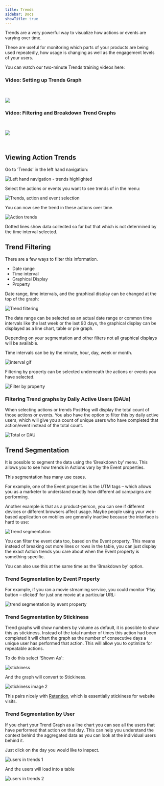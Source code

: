```yaml
---
title: Trends
sidebar: Docs
showTitle: true
---
```


Trends are a very powerful way to visualize how actions or events are varying over time.

These are useful for monitoring which parts of your products are being used repeatedly, how usage is changing as well as the engagement levels of your users.

You can watch our two-minute Trends training videos here:
<br>


### Video: Setting up Trends Graph
<br>

[![](http://img.youtube.com/vi/q39B-QAFZUI/0.jpg)](http://www.youtube.com/watch?v=q39B-QAFZUI)

### Video: Filtering and Breakdown Trend Graphs
<br>

[![](http://img.youtube.com/vi/8IsCrLOpRCw/0.jpg)](http://www.youtube.com/watch?v=8IsCrLOpRCw) 

<br>

## Viewing Action Trends

Go to ’Trends’ in the left hand navigation:

![Left hand navigation - trends highlighted](../../images/04/Posthog-13.png)
<br>

Select the actions or events you want to see trends of in the menu:

![Trends, action and event selection](../../images/04/trends-actions-events.gif)

You can now see the trend in these actions over time.

![Action trends](../../images/04/Posthog-14.png)

Dotted lines show data collected so far but that which is not determined by the time interval selected.


## Trend Filtering

There are a few ways to filter this information.

- Date range
- Time interval
- Graphical Display
- Property

Date range, time intervals, and the graphical display can be changed at the top of the graph:

![Trend filtering](../../images/04/Posthog-15.png)

The date range can be selected as an actual date range or common time intervals like the last week or the last 90 days, the graphical display can be displayed as a line chart, table or pie graph. 

Depending on your segmentation and other filters not all graphical displays will be available.

Time intervals can be by the minute, hour, day, week or month.

![interval gif](../../images/04/interval-time-trends.gif)
<br>

Filtering by property can be selected underneath the actions or events you have selected. 

![Filter by property](../../images/04/filterby-property.gif)

### Filtering Trend graphs by Daily Active Users (DAUs)

When selecting actions or trends PostHog will display the total count of those actions or events. You also have the option to filter this by daily active users, which will give you a count of unique users who have completed that action/event instead of the total count. 

![Total or DAU](../../images/04/Posthog-16.png)


## Trend Segmentation

It is possible to segment the data using the ‘Breakdown by’ menu. This allows you to see how trends in Actions vary by the Event properties.

This segmentation has many use cases.

For example, one of the Event properties is the UTM tags – which allows you as a marketer to understand exactly how different ad campaigns are performing.

Another example is that as a product-person, you can see if different devices or different browsers affect usage. Maybe people using your web-based application on mobiles are generally inactive because the interface is hard to use:

![Trend segmentation](../../images/02/Screenshot-2020-02-09-at-17.31.36.png)
<br>

You can filter the event data too, based on the Event property. This means instead of breaking out more lines or rows in the table, you can just display the exact Action trends you care about when the Event property is something specific.

You can also use this at the same time as the ‘Breakdown by’ option.

### Trend Segmentation by Event Property

For example, if you ran a movie streaming service, you could monitor ‘Play button – clicked’ for just one movie at a particular URL:

![trend segmentation by event property](../../images/02/Screenshot-2020-02-09-at-17.35.24.png)

### Trend Segmentation by Stickiness

Trend graphs will show numbers by volume as default, it is possible to show this as stickiness. Instead of the total number of times this action had been completed it will chart the graph as the number of consecutive days a unique user has performed that action. This will allow you to optimize for repeatable actions. 

To do this select 'Shown As':

![stickiness](../../images/03/Posthog-6.png)
<br>

And the graph will convert to Stickiness.

![stickiness image 2](../../images/03/Posthog-7.png)
<br>

This pairs nicely with [Retention](/docs/features/retention), which is essentially stickiness for website visits.
<br>

### Trend Segmentation by User

If you chart your Trend Graph as a line chart you can see all the users that have performed that action on that day. This can help you understand the context behind the aggregated data as you can look at the individual users behind it.

Just click on the day you would like to inspect.

![users in trends 1](../../images/04/Fullscreen_4_1_20__5_23_PM_png-2.png)

And the users will load into a table

![users in trends 2](../../images/04/Posthog.png)

